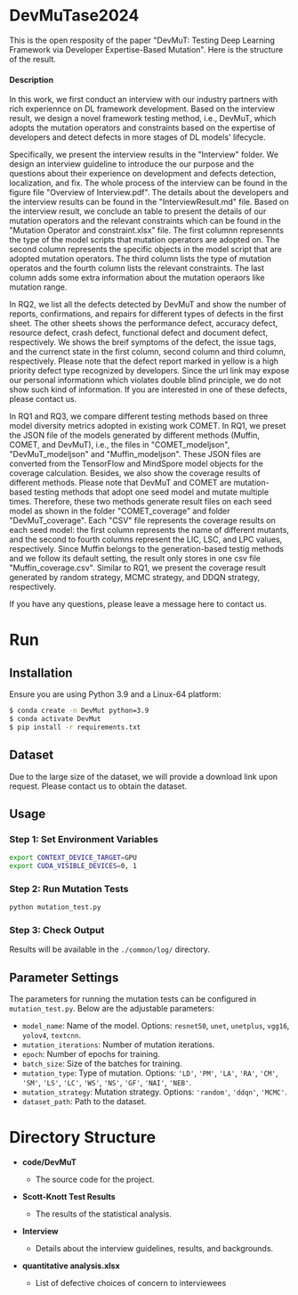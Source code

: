 # DevMuTase2024

This is the open resposity of the paper "DevMuT: Testing Deep Learning Framework via Developer Expertise-Based Mutation". Here is the structure of the result.



#### Description

In this work, we first conduct an interview with our industry partners with rich experiennce on DL framework development. Based on the interview result, we design a novel framework testing method, i.e., DevMuT, which adopts the mutation operators and constraints based on the expertise of developers and detect defects in more stages of DL models' lifecycle.

Specifically, we present the interview results in the "Interview" folder. We design an interview guideline to introduce the our purpose and the questions about their experience on development and defects detection, localization, and fix. The whole process of the interview can be found in the figure file "Overview of Interview.pdf". The details about the developers and the interview results can be found in the "InterviewResult.md" file. Based on the interview result, we conclude an table to present the details of our mutation operators and the relevant constraints which can be found in the "Mutation Operator and constraint.xlsx" file. The first columnn represennts the type of the model scripts that mutation operators are adopted on. The second column represents the specific objects in the model script that are adopted mutation operators. The third column lists the type of mutation operatos and the fourth column lists the relevant constraints. The last column adds some extra information about the mutation operaors like mutation range.

In RQ2, we list all the defects detected by DevMuT and show the number of reports, confirmations, and repairs for different types of defects in the first sheet. The other sheets shows the performance defect, accuracy defect, resource defect, crash defect, functional defect and document defect, respectively. We shows the breif symptoms of the defect, the issue tags, and the currenct state in the first column, second column and third column, respectively. Please note that the defect report marked in yellow is a high priority defect type recognized by developers. Since the url link may expose our personal informationn which violates double blind principle, we do not show such kind of information. If you are interested in one of these defects, please contact us.

In RQ1 and RQ3, we compare different testing methods based on three model diversity metrics adopted in existing work COMET. In RQ1, we preset the JSON file of the models generated by different methods (Muffin, COMET, and DevMuT), i.e., the files in "COMET_modeljson", "DevMuT_modeljson" and "Muffin_modeljson". These JSON files are converted from the TensorFlow and MindSpore model objects for the coverage calculation. Besides, we also show the coverage results of different methods. Please note that DevMuT and COMET are mutation-based testing methods that adopt one seed model and mutate multiple times. Therefore, these two methods generate result files on each seed model as shown in the folder "COMET_coverage" and folder "DevMuT_coverage". Each "CSV" file represents the coverage results on each seed model: the first column represents the name of different mutants, and the second to fourth columns represent the LIC, LSC, and LPC values, respectively. Since Muffin belongs to the generation-based testig methods and we follow its default setting, the result only stores in one csv file "Muffin_coverage.csv". Similar to RQ1, we present the coverage result generated by random strategy, MCMC strategy, and DDQN strategy, respectively.



If you have any questions, please leave a message here to contact us. 


# Run

## Installation

Ensure you are using Python 3.9 and a Linux-64 platform:

```bash
$ conda create -n DevMut python=3.9
$ conda activate DevMut
$ pip install -r requirements.txt
```

## Dataset

Due to the large size of the dataset, we will provide a download link upon request. Please contact us to obtain the dataset.

## Usage

### Step 1: Set Environment Variables

```bash
export CONTEXT_DEVICE_TARGET=GPU
export CUDA_VISIBLE_DEVICES=0, 1
```

### Step 2: Run Mutation Tests

```bash
python mutation_test.py
```

### Step 3: Check Output

Results will be available in the `./common/log/` directory.


## Parameter Settings

The parameters for running the mutation tests can be configured in `mutation_test.py`. Below are the adjustable parameters:

- `model_name`: Name of the model. Options: `resnet50`, `unet`, `unetplus`, `vgg16`, `yolov4`, `textcnn`.
- `mutation_iterations`: Number of mutation iterations.
- `epoch`: Number of epochs for training.
- `batch_size`: Size of the batches for training.
- `mutation_type`: Type of mutation. Options: `'LD'`, `'PM'`, `'LA'`, `'RA'`, `'CM'`, `'SM'`, `'LS'`, `'LC'`, `'WS'`, `'NS'`, `'GF'`, `'NAI'`, `'NEB'`.
- `mutation_strategy`: Mutation strategy. Options: `'random'`, `'ddqn'`, `'MCMC'`.
- `dataset_path`: Path to the dataset.


# Directory Structure
- **code/DevMuT**
  - The source code for the project.

- **Scott-Knott Test Results**
  - The results of the statistical analysis.
  
- **Interview**
  - Details about the interview guidelines, results, and backgrounds.

- **quantitative analysis.xlsx**
  - List of defective choices of concern to interviewees 
